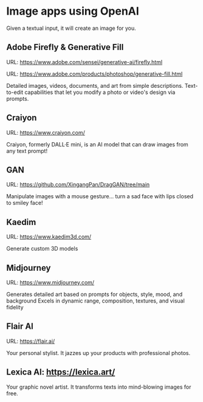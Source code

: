 # Image apps using OpenAI

Given a textual input, it will create an image for you.

## Adobe Firefly & Generative Fill

URL: https://www.adobe.com/sensei/generative-ai/firefly.html

URL: https://www.adobe.com/products/photoshop/generative-fill.html

Detailed images, videos, documents, and art from simple descriptions.
Text-to-edit capabilities that let you modify a photo or video's design via prompts.

## Craiyon

URL: https://www.craiyon.com/

Craiyon, formerly DALL·E mini, is an AI model that can draw images from any text prompt!


## GAN

URL: https://github.com/XingangPan/DragGAN/tree/main

Manipulate images with a mouse gesture... turn a sad face with lips closed to smiley face!


## Kaedim

URL: https://www.kaedim3d.com/

Generate custom 3D models


## Midjourney

URL: https://www.midjourney.com/

Generates detailed art based on prompts for objects, style, mood, and background
Excels in dynamic range, composition, textures, and visual fidelity


## Flair Al

URL: https://flair.ai/

Your personal stylist. It jazzes up your products with professional photos.


## Lexica Al: https://lexica.art/

Your graphic novel artist. It transforms texts into mind-blowing images for free.

